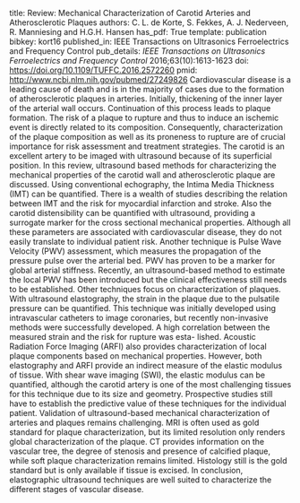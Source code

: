 title: Review: Mechanical Characterization of Carotid Arteries and Atherosclerotic Plaques
authors: C. L. de Korte, S. Fekkes, A. J. Nederveen, R. Manniesing and H.G.H. Hansen
has_pdf: True
template: publication
bibkey: kort16
published_in: IEEE Transactions on Ultrasonics Ferroelectrics and Frequency Control
pub_details: <i>IEEE Transactions on Ultrasonics Ferroelectrics and Frequency Control</i> 2016;63(10):1613-1623
doi: https://doi.org/10.1109/TUFFC.2016.2572260
pmid: http://www.ncbi.nlm.nih.gov/pubmed/27249826
Cardiovascular disease is a leading cause of death and is in the majority of cases due to the formation of atherosclerotic plaques in arteries. Initially, thickening of the inner layer of the arterial wall occurs. Continuation of this process leads to plaque formation. The risk of a plaque to rupture and thus to induce an ischemic event is directly related to its composition. Consequently, characterization of the plaque composition as well as its proneness to rupture are of crucial importance for risk assessment and treatment strategies. The carotid is an excellent artery to be imaged with ultrasound because of its superficial position. In this review, ultrasound based methods for characterizing the mechanical properties of the carotid wall and atherosclerotic plaque are discussed. Using conventional echography, the Intima Media Thickness (IMT) can be quantified. There is a wealth of studies describing the relation between IMT and the risk for myocardial infarction and stroke. Also the carotid distensibility can be quantified with ultrasound, providing a surrogate marker for the cross sectional mechanical properties. Although all these parameters are associated with cardiovascular disease, they do not easily translate to individual patient risk. Another technique is Pulse Wave Velocity (PWV) assessment, which measures the propagation of the pressure pulse over the arterial bed. PWV has proven to be a marker for global arterial stiffness. Recently, an ultrasound-based method to estimate the local PWV has been introduced but the clinical effectiveness still needs to be established. Other techniques focus on characterization of plaques. With ultrasound elastography, the strain in the plaque due to the pulsatile pressure can be quantified. This technique was initially developed using intravascular catheters to image coronaries, but recently non-invasive methods were successfully developed. A high correlation between the measured strain and the risk for rupture was esta- lished. Acoustic Radiation Force Imaging (ARFI) also provides characterization of local plaque components based on mechanical properties. However, both elastography and ARFI provide an indirect measure of the elastic modulus of tissue. With shear wave imaging (SWI), the elastic modulus can be quantified, although the carotid artery is one of the most challenging tissues for this technique due to its size and geometry. Prospective studies still have to establish the predictive value of these techniques for the individual patient. Validation of ultrasound-based mechanical characterization of arteries and plaques remains challenging. MRI is often used as gold standard for plaque characterization, but its limited resolution only renders global characterization of the plaque. CT provides information on the vascular tree, the degree of stenosis and presence of calcified plaque, while soft plaque characterization remains limited. Histology still is the gold standard but is only available if tissue is excised. In conclusion, elastographic ultrasound techniques are well suited to characterize the different stages of vascular disease.

